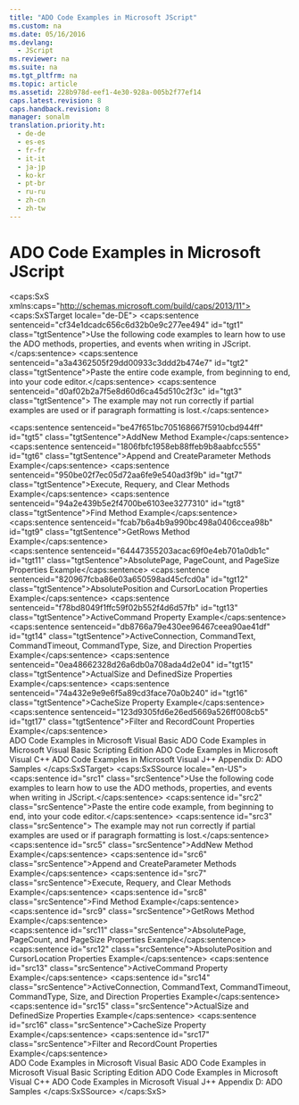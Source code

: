 ```yaml
---
title: "ADO Code Examples in Microsoft JScript"
ms.custom: na
ms.date: 05/16/2016
ms.devlang: 
  - JScript
ms.reviewer: na
ms.suite: na
ms.tgt_pltfrm: na
ms.topic: article
ms.assetid: 228b978d-eef1-4e30-928a-005b2f77ef14
caps.latest.revision: 8
caps.handback.revision: 8
manager: sonalm
translation.priority.ht: 
  - de-de
  - es-es
  - fr-fr
  - it-it
  - ja-jp
  - ko-kr
  - pt-br
  - ru-ru
  - zh-cn
  - zh-tw
---
```

# ADO Code Examples in Microsoft JScript
<?xml version="1.0" encoding="utf-8"?>
<caps:SxS xmlns:caps="http://schemas.microsoft.com/build/caps/2013/11">
  <caps:SxSTarget locale="de-DE">
    <developerReferenceWithoutSyntaxDocument xsi:schemaLocation="http://ddue.schemas.microsoft.com/authoring/2003/5 http://dduestorage.blob.core.windows.net/ddueschema/developer.xsd" xmlns="http://ddue.schemas.microsoft.com/authoring/2003/5" xmlns:xlink="http://www.w3.org/1999/xlink" xmlns:xsi="http://www.w3.org/2001/XMLSchema-instance">
      <introduction>
        <para>
          <caps:sentence sentenceid="cf34e1dcadc656c6d32b0e9c277ee494" id="tgt1" class="tgtSentence">Use the following code examples to learn how to use the ADO methods, properties, and events when writing in JScript.</caps:sentence>
        </para>
        <alert class="note">
          <para>
            <caps:sentence sentenceid="a3a4362505f29dd00933c3ddd2b474e7" id="tgt2" class="tgtSentence">Paste the entire code example, from beginning to end, into your code editor.</caps:sentence>
            <caps:sentence sentenceid="d0af02b2a7f5e8d60d6ca45d510c2f3c" id="tgt3" class="tgtSentence"> The example may not run correctly if partial examples are used or if paragraph formatting is lost.</caps:sentence>
          </para>
        </alert>
      </introduction>
      <section>
        <title>
          <caps:sentence sentenceid="a9ac5a6cc3cbe84f9c18323af2b9007f" id="tgt4" class="tgtSentence">Methods</caps:sentence>
        </title>
        <content>
          <list class="bullet">
            <listItem>
              <para>
                <legacyLink xlink:href="eabdd278-6576-4be7-9315-fb79cb8ef678">
                  <caps:sentence sentenceid="be47f651bc705168667f5910cbd944ff" id="tgt5" class="tgtSentence">AddNew Method Example</caps:sentence>
                </legacyLink>
              </para>
            </listItem>
            <listItem>
              <para>
                <legacyLink xlink:href="37000833-68f4-45f1-b2dd-7f75893d09d9">
                  <caps:sentence sentenceid="1806fbfc1958eb88ffeb9b8aabfcc555" id="tgt6" class="tgtSentence">Append and CreateParameter Methods Example</caps:sentence>
                </legacyLink>
              </para>
            </listItem>
            <listItem>
              <para>
                <legacyLink xlink:href="51a87e91-c9d9-4e49-af47-79cce2c4cfe0">
                  <caps:sentence sentenceid="950be02f7ec05d72aa6fe9e540ad3f9b" id="tgt7" class="tgtSentence">Execute, Requery, and Clear Methods Example</caps:sentence>
                </legacyLink>
              </para>
            </listItem>
            <listItem>
              <para>
                <legacyLink xlink:href="adb5c37e-7874-41db-b4ee-572c1323deff">
                  <caps:sentence sentenceid="94a2e439b5e2f4700be6103ee3277310" id="tgt8" class="tgtSentence">Find Method Example</caps:sentence>
                </legacyLink>
              </para>
            </listItem>
            <listItem>
              <para>
                <legacyLink xlink:href="9f7c78bb-7bb8-4c4f-8e5a-4d3bfc8a208f">
                  <caps:sentence sentenceid="fcab7b6a4b9a990bc498a0406ccea98b" id="tgt9" class="tgtSentence">GetRows Method Example</caps:sentence>
                </legacyLink>
              </para>
            </listItem>
          </list>
        </content>
      </section>
      <section>
        <title>
          <caps:sentence sentenceid="74693d2fc58b46bd06410f278e39aa71" id="tgt10" class="tgtSentence">Properties</caps:sentence>
        </title>
        <content>
          <list class="bullet">
            <listItem>
              <para>
                <legacyLink xlink:href="2db6dd3f-5a9c-438c-ae62-d09242906c98">
                  <caps:sentence sentenceid="64447355203acac69f0e4eb701a0db1c" id="tgt11" class="tgtSentence">AbsolutePage, PageCount, and PageSize Properties Example</caps:sentence>
                </legacyLink>
              </para>
            </listItem>
            <listItem>
              <para>
                <legacyLink xlink:href="bff98617-a6ba-4f41-9c5f-915161e3ea31">
                  <caps:sentence sentenceid="820967fcba86e03a650598ad45cfcd0a" id="tgt12" class="tgtSentence">AbsolutePosition and CursorLocation Properties Example</caps:sentence>
                </legacyLink>
              </para>
            </listItem>
            <listItem>
              <para>
                <legacyLink xlink:href="be09e2af-ba31-4168-8ccd-2461bb24e49a">
                  <caps:sentence sentenceid="f78bd8049f1ffc59f02b552f4d6d57fb" id="tgt13" class="tgtSentence">ActiveCommand Property Example</caps:sentence>
                </legacyLink>
              </para>
            </listItem>
            <listItem>
              <para>
                <legacyLink xlink:href="ea74e2a3-c965-43aa-9076-26a084b48ad8">
                  <caps:sentence sentenceid="db8766a79e430ee96467ceea90ae41df" id="tgt14" class="tgtSentence">ActiveConnection, CommandText, CommandTimeout, CommandType, Size, and Direction Properties Example</caps:sentence>
                </legacyLink>
              </para>
            </listItem>
            <listItem>
              <para>
                <legacyLink xlink:href="23575e70-2304-43b4-b8be-99d9a6842589">
                  <caps:sentence sentenceid="0ea48662328d26a6db0a708ada4d2e04" id="tgt15" class="tgtSentence">ActualSize and DefinedSize Properties Example</caps:sentence>
                </legacyLink>
              </para>
            </listItem>
            <listItem>
              <para>
                <legacyLink xlink:href="3675f641-b4b1-48ff-ba33-8d9ea064cd04">
                  <caps:sentence sentenceid="74a432e9e9e6f5a89cd3face70a0b240" id="tgt16" class="tgtSentence">CacheSize Property Example</caps:sentence>
                </legacyLink>
              </para>
            </listItem>
            <listItem>
              <para>
                <legacyLink xlink:href="677fa67e-9cb9-4d7d-a786-beeb5bee5236">
                  <caps:sentence sentenceid="123d9305fd6e26ed5669a526ff008cb5" id="tgt17" class="tgtSentence">Filter and RecordCount Properties Example</caps:sentence>
                </legacyLink>
              </para>
            </listItem>
          </list>
        </content>
      </section>
      <relatedTopics>
        <link xlink:href="1152893e-b617-40f1-88b6-81e82e2234f1">ADO Code Examples in Microsoft Visual Basic</link>
        <link xlink:href="78bb9a95-7ac4-44b6-818b-d1787f952ed7">ADO Code Examples in Microsoft Visual Basic Scripting Edition</link>
        <link xlink:href="af30b764-398f-4918-aaa7-3952226cf544">ADO Code Examples in Microsoft Visual C++</link>
        <link xlink:href="d1c82f1a-cf78-4bd6-9ad4-1eb526e2c474">ADO Code Examples in Microsoft Visual J++</link>
        <link xlink:href="1582e411-55ac-40f0-bd3d-9a10654e4b67">Appendix D: ADO Samples</link>
      </relatedTopics>
    </developerReferenceWithoutSyntaxDocument>
  </caps:SxSTarget>
  <caps:SxSSource locale="en-US">
    <developerReferenceWithoutSyntaxDocument xsi:schemaLocation="http://ddue.schemas.microsoft.com/authoring/2003/5 http://dduestorage.blob.core.windows.net/ddueschema/developer.xsd" xmlns="http://ddue.schemas.microsoft.com/authoring/2003/5" xmlns:xlink="http://www.w3.org/1999/xlink" xmlns:xsi="http://www.w3.org/2001/XMLSchema-instance">
      <introduction>
        <para>
          <caps:sentence id="src1" class="srcSentence">Use the following code examples to learn how to use the ADO methods, properties, and events when writing in JScript.</caps:sentence>
        </para>
        <alert class="note">
          <para>
            <caps:sentence id="src2" class="srcSentence">Paste the entire code example, from beginning to end, into your code editor.</caps:sentence>
            <caps:sentence id="src3" class="srcSentence"> The example may not run correctly if partial examples are used or if paragraph formatting is lost.</caps:sentence>
          </para>
        </alert>
      </introduction>
      <section>
        <title>
          <caps:sentence id="src4" class="srcSentence">Methods</caps:sentence>
        </title>
        <content>
          <list class="bullet">
            <listItem>
              <para>
                <legacyLink xlink:href="eabdd278-6576-4be7-9315-fb79cb8ef678">
                  <caps:sentence id="src5" class="srcSentence">AddNew Method Example</caps:sentence>
                </legacyLink>
              </para>
            </listItem>
            <listItem>
              <para>
                <legacyLink xlink:href="37000833-68f4-45f1-b2dd-7f75893d09d9">
                  <caps:sentence id="src6" class="srcSentence">Append and CreateParameter Methods Example</caps:sentence>
                </legacyLink>
              </para>
            </listItem>
            <listItem>
              <para>
                <legacyLink xlink:href="51a87e91-c9d9-4e49-af47-79cce2c4cfe0">
                  <caps:sentence id="src7" class="srcSentence">Execute, Requery, and Clear Methods Example</caps:sentence>
                </legacyLink>
              </para>
            </listItem>
            <listItem>
              <para>
                <legacyLink xlink:href="adb5c37e-7874-41db-b4ee-572c1323deff">
                  <caps:sentence id="src8" class="srcSentence">Find Method Example</caps:sentence>
                </legacyLink>
              </para>
            </listItem>
            <listItem>
              <para>
                <legacyLink xlink:href="9f7c78bb-7bb8-4c4f-8e5a-4d3bfc8a208f">
                  <caps:sentence id="src9" class="srcSentence">GetRows Method Example</caps:sentence>
                </legacyLink>
              </para>
            </listItem>
          </list>
        </content>
      </section>
      <section>
        <title>
          <caps:sentence id="src10" class="srcSentence">Properties</caps:sentence>
        </title>
        <content>
          <list class="bullet">
            <listItem>
              <para>
                <legacyLink xlink:href="2db6dd3f-5a9c-438c-ae62-d09242906c98">
                  <caps:sentence id="src11" class="srcSentence">AbsolutePage, PageCount, and PageSize Properties Example</caps:sentence>
                </legacyLink>
              </para>
            </listItem>
            <listItem>
              <para>
                <legacyLink xlink:href="bff98617-a6ba-4f41-9c5f-915161e3ea31">
                  <caps:sentence id="src12" class="srcSentence">AbsolutePosition and CursorLocation Properties Example</caps:sentence>
                </legacyLink>
              </para>
            </listItem>
            <listItem>
              <para>
                <legacyLink xlink:href="be09e2af-ba31-4168-8ccd-2461bb24e49a">
                  <caps:sentence id="src13" class="srcSentence">ActiveCommand Property Example</caps:sentence>
                </legacyLink>
              </para>
            </listItem>
            <listItem>
              <para>
                <legacyLink xlink:href="ea74e2a3-c965-43aa-9076-26a084b48ad8">
                  <caps:sentence id="src14" class="srcSentence">ActiveConnection, CommandText, CommandTimeout, CommandType, Size, and Direction Properties Example</caps:sentence>
                </legacyLink>
              </para>
            </listItem>
            <listItem>
              <para>
                <legacyLink xlink:href="23575e70-2304-43b4-b8be-99d9a6842589">
                  <caps:sentence id="src15" class="srcSentence">ActualSize and DefinedSize Properties Example</caps:sentence>
                </legacyLink>
              </para>
            </listItem>
            <listItem>
              <para>
                <legacyLink xlink:href="3675f641-b4b1-48ff-ba33-8d9ea064cd04">
                  <caps:sentence id="src16" class="srcSentence">CacheSize Property Example</caps:sentence>
                </legacyLink>
              </para>
            </listItem>
            <listItem>
              <para>
                <legacyLink xlink:href="677fa67e-9cb9-4d7d-a786-beeb5bee5236">
                  <caps:sentence id="src17" class="srcSentence">Filter and RecordCount Properties Example</caps:sentence>
                </legacyLink>
              </para>
            </listItem>
          </list>
        </content>
      </section>
      <relatedTopics>
        <link xlink:href="1152893e-b617-40f1-88b6-81e82e2234f1">ADO Code Examples in Microsoft Visual Basic</link>
        <link xlink:href="78bb9a95-7ac4-44b6-818b-d1787f952ed7">ADO Code Examples in Microsoft Visual Basic Scripting Edition</link>
        <link xlink:href="af30b764-398f-4918-aaa7-3952226cf544">ADO Code Examples in Microsoft Visual C++</link>
        <link xlink:href="d1c82f1a-cf78-4bd6-9ad4-1eb526e2c474">ADO Code Examples in Microsoft Visual J++</link>
        <link xlink:href="1582e411-55ac-40f0-bd3d-9a10654e4b67">Appendix D: ADO Samples</link>
      </relatedTopics>
    </developerReferenceWithoutSyntaxDocument>
  </caps:SxSSource>
</caps:SxS>